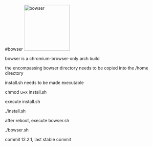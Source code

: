 #bowser 
<img src="https://sites.google.com/site/palaceofshadow/ttyd-bowser.jpg" alt="bowser" height="150" width="150"> 

bowser is a chromium-browser-only arch build

the encompassing bowser directory needs to be copied into the /home directory

install.sh needs to be made executable

chmod u+x install.sh

execute install.sh

./install.sh

after reboot, execute bowser.sh

./bowser.sh

commit 12.2.1, last stable commit
